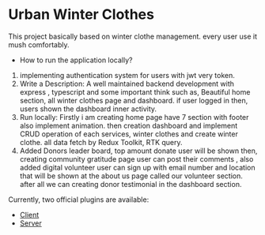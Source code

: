# Urban Winter Clothes

This project basically based on winter clothe management. every user use it mush comfortably.

- How to run the application locally?
1. implementing authentication system for users with jwt very token.
2. Write a Description: A well maintained backend development with  express , typescript and some important think such as, Beautiful home section, all winter clothes page and dashboard. if user logged in then, users shown the dashboard inner activity.
3. Run locally: Firstly i am creating home page have 7 section with footer also implement animation. then creation   dashboard and implement CRUD operation of each services, winter clothes and create winter clothe. all data fetch by Redux Toolkit, RTK query.
4. Added Donors leader board, top amount donate user will be shown then, creating community gratitude page user can post their comments , also added digital volunteer user can sign up with email number and location that will be shown at the about us page called our volunteer section. after all we can creating donor testimonial in the dashboard section. 


Currently, two official plugins are available:

- [Client](https://urban-winter-clothe.web.app/)
- [Server](https://https://l2b2-assignment-7.vercel.app/)